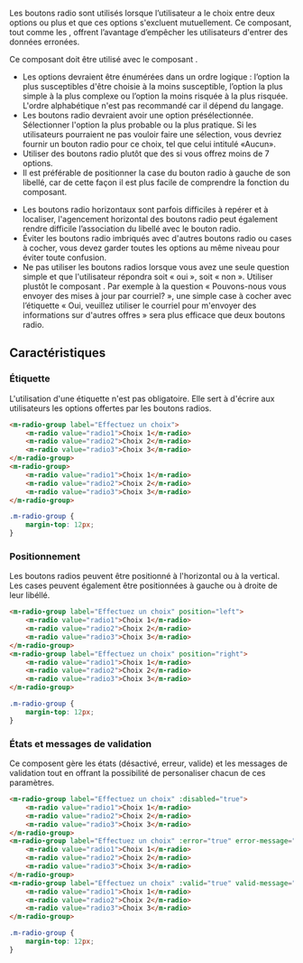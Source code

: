 Les boutons radio sont utilisés lorsque l’utilisateur a le choix entre deux options ou plus et que ces options s'excluent mutuellement. Ce composant, tout comme les *<modul-go name="m-checkbox"></modul-go>*, offrent l’avantage d’empêcher les utilisateurs d'entrer des données erronées.

Ce composant doit être utilisé avec le composant *<modul-go name="m-radio"></modul-go>*.

<modul-do>
    <ul>
        <li>Les options devraient être énumérées dans un ordre logique&nbsp;: l’option la plus susceptibles d'être choisie à la moins susceptible, l’option la plus simple à la plus complexe ou l’option la moins risquée à la plus risquée. L'ordre alphabétique n'est pas recommandé car il dépend du langage.</li>
        <li>Les boutons radio devraient avoir une option présélectionnée. Sélectionner l'option la plus probable ou la plus pratique. Si les utilisateurs pourraient ne pas vouloir faire une sélection, vous devriez fournir un bouton radio pour ce choix, tel que celui intitulé «Aucun».</li>
        <li>Utiliser des boutons radio plutôt que des <em><modul-go name="m-dropdown"></modul-go></em> si vous offrez moins de 7 options.</li>
        <li>Il est préférable de positionner la case du bouton radio à gauche de son libellé, car de cette façon il est plus facile de comprendre la fonction du composant.</li>
    </ul>
</modul-do>

<modul-dont>
    <ul>
        <li>Les boutons radio horizontaux sont parfois difficiles à repérer et à localiser, l'agencement horizontal des boutons radio peut également rendre difficile l’association du libellé avec le bouton radio.</li>
        <li>Éviter les boutons radio imbriqués avec d'autres boutons radio ou cases à cocher, vous devez garder toutes les options au même niveau pour éviter toute confusion.</li>
        <li>Ne pas utiliser les boutons radios lorsque vous avez une seule question simple et que l'utilisateur répondra soit «&nbsp;oui&nbsp;», soit «&nbsp;non&nbsp;». Utiliser plustôt le composant <em><modul-go name="m-checkbox"></modul-go></em>. Par exemple à la question «&nbsp;Pouvons-nous vous envoyer des mises à jour par courriel?&nbsp;», une simple case à cocher avec l’étiquette «&nbsp;Oui, veuillez utiliser le courriel pour m'envoyer des informations sur d'autres offres&nbsp;» sera plus efficace que deux boutons radio.</li>
    </ul>
</modul-dont>

## Caractéristiques

### Étiquette
L'utilisation d'une étiquette n'est pas obligatoire. Elle sert à d'écrire aux utilisateurs les options offertes par les boutons radios.

<modul-demo>

```html
<m-radio-group label="Effectuez un choix">
    <m-radio value="radio1">Choix 1</m-radio>
    <m-radio value="radio2">Choix 2</m-radio>
    <m-radio value="radio3">Choix 3</m-radio>
</m-radio-group>
<m-radio-group>
    <m-radio value="radio1">Choix 1</m-radio>
    <m-radio value="radio2">Choix 2</m-radio>
    <m-radio value="radio3">Choix 3</m-radio>
</m-radio-group>
```

```css
.m-radio-group {
    margin-top: 12px;
}
```
</modul-demo>

### Positionnement
Les boutons radios peuvent être positionné à l'horizontal ou à la vertical. Les cases peuvent également être positionnées à gauche ou à droite de leur libéllé.

<modul-demo>

```html
<m-radio-group label="Effectuez un choix" position="left">
    <m-radio value="radio1">Choix 1</m-radio>
    <m-radio value="radio2">Choix 2</m-radio>
    <m-radio value="radio3">Choix 3</m-radio>
</m-radio-group>
<m-radio-group label="Effectuez un choix" position="right">
    <m-radio value="radio1">Choix 1</m-radio>
    <m-radio value="radio2">Choix 2</m-radio>
    <m-radio value="radio3">Choix 3</m-radio>
</m-radio-group>
```

```css
.m-radio-group {
    margin-top: 12px;
}
```
</modul-demo>

### États et messages de validation
Ce composent gère les états (désactivé, erreur, valide) et les messages de validation tout en offrant la possibilité de personaliser chacun de ces paramètres.

<modul-demo>

```html
<m-radio-group label="Effectuez un choix" :disabled="true">
    <m-radio value="radio1">Choix 1</m-radio>
    <m-radio value="radio2">Choix 2</m-radio>
    <m-radio value="radio3">Choix 3</m-radio>
</m-radio-group>
<m-radio-group label="Effectuez un choix" :error="true" error-message="Mollit occaecat incididunt nisi sit.">
    <m-radio value="radio1">Choix 1</m-radio>
    <m-radio value="radio2">Choix 2</m-radio>
    <m-radio value="radio3">Choix 3</m-radio>
</m-radio-group>
<m-radio-group label="Effectuez un choix" :valid="true" valid-message="Mollit occaecat incididunt nisi sit.">
    <m-radio value="radio1">Choix 1</m-radio>
    <m-radio value="radio2">Choix 2</m-radio>
    <m-radio value="radio3">Choix 3</m-radio>
</m-radio-group>
```

```css
.m-radio-group {
    margin-top: 12px;
}
```
</modul-demo>